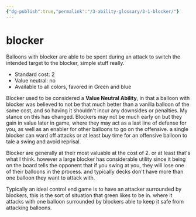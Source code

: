 ```yaml
---
{"dg-publish":true,"permalink":"/3-ability-glossary/3-1-blocker/"}
---
```


# blocker
Balloons with blocker are able to be spent during an attack to switch the intended target to the blocker, simple stuff really.

- Standard cost: 2
- Value neutral: no
- Available to all colors, favored in Green and blue

Blocker used to be considered a **Value Neutral Ability**, in that a balloon with blocker was believed to not be that much better than a vanilla balloon of the same cost, and so having it shouldn't incur any downsides or penalties. My stance on this has changed. Blockers may not be much early on but they gain in value later in game, where they may act as a last line of defense for you, as well as an enabler for other balloons to go on the offensive. a single blocker can ward off attacks or at least buy time for an offensive balloon to tale a swing and avoid reprisal.

Blocker are generally at their most valuable at the cost of 2. or at least that's what I think. however a large blocker has considerable utility since it being on the board tells the opponent that if you swing at you, they will lose one of their balloons in the process. and typically decks don't have more than one balloon they want to attack with.

Typically an ideal control end game is to have an attacker surrounded by blockers, this is the sort of situation that green likes to be in. where it attacks with one balloon surrounded by blockers able to keep it safe from attacking balloons.
